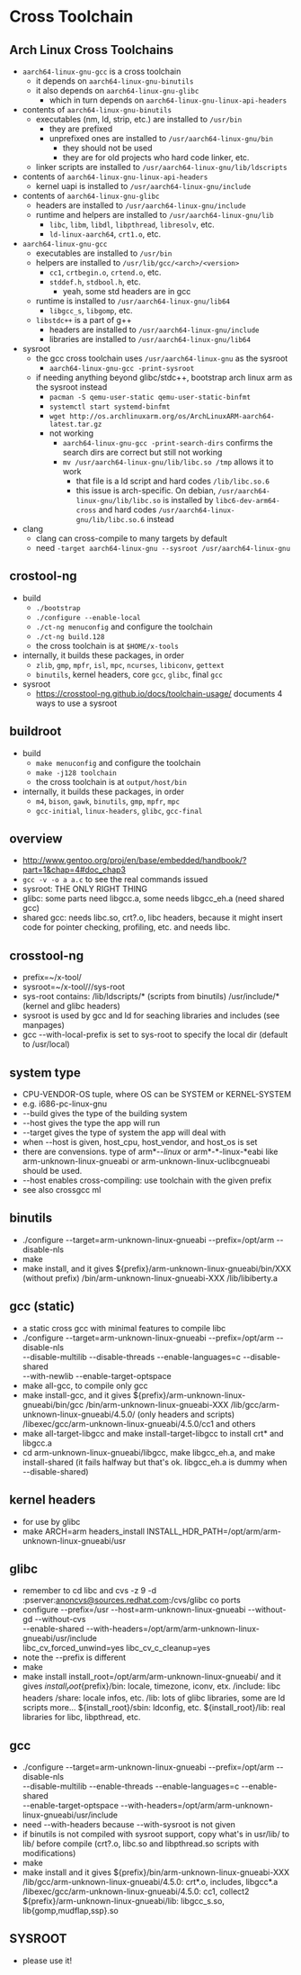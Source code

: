 Cross Toolchain
===============

## Arch Linux Cross Toolchains

- `aarch64-linux-gnu-gcc` is a cross toolchain
  - it depends on `aarch64-linux-gnu-binutils`
  - it also depends on `aarch64-linux-gnu-glibc`
    - which in turn depends on `aarch64-linux-gnu-linux-api-headers`
- contents of `aarch64-linux-gnu-binutils`
  - executables (nm, ld, strip, etc.) are installed to `/usr/bin`
    - they are prefixed
    - unprefixed ones are installed to `/usr/aarch64-linux-gnu/bin`
      - they should not be used
      - they are for old projects who hard code linker, etc.
  - linker scripts are installed to `/usr/aarch64-linux-gnu/lib/ldscripts`
- contents of `aarch64-linux-gnu-linux-api-headers`
  - kernel uapi is installed to `/usr/aarch64-linux-gnu/include`
- contents of `aarch64-linux-gnu-glibc`
  - headers are installed to `/usr/aarch64-linux-gnu/include`
  - runtime and helpers are installed to `/usr/aarch64-linux-gnu/lib`
    - `libc`, `libm`, `libdl`, `libpthread`, `libresolv`, etc.
    - `ld-linux-aarch64`, `crt1.o`, etc.
- `aarch64-linux-gnu-gcc`
  - executables are installed to `/usr/bin`
  - helpers are installed to `/usr/lib/gcc/<arch>/<version>`
    - `cc1`, `crtbegin.o`, `crtend.o`, etc.
    - `stddef.h`, `stdbool.h`, etc.
      - yeah, some std headers are in gcc
  - runtime is installed to `/usr/aarch64-linux-gnu/lib64`
    - `libgcc_s`, `libgomp`, etc.
  - `libstdc++` is a part of g++
    - headers are installed to `/usr/aarch64-linux-gnu/include`
    - libraries are installed to `/usr/aarch64-linux-gnu/lib64`
- sysroot
  - the gcc cross toolchain uses `/usr/aarch64-linux-gnu` as the sysroot
    - `aarch64-linux-gnu-gcc -print-sysroot`
  - if needing anything beyond glibc/stdc++, bootstrap arch linux arm as the
    sysroot instead
    - `pacman -S qemu-user-static qemu-user-static-binfmt`
    - `systemctl start systemd-binfmt`
    - `wget http://os.archlinuxarm.org/os/ArchLinuxARM-aarch64-latest.tar.gz`
    - not working
      - `aarch64-linux-gnu-gcc -print-search-dirs` confirms the search dirs
         are correct but still not working
      - `mv /usr/aarch64-linux-gnu/lib/libc.so /tmp` allows it to work
        - that file is a ld script and hard codes `/lib/libc.so.6`
        - this issue is arch-specific.  On debian,
          `/usr/aarch64-linux-gnu/lib/libc.so` is installed by
          `libc6-dev-arm64-cross` and hard codes
          `/usr/aarch64-linux-gnu/lib/libc.so.6` instead
- clang
  - clang can cross-compile to many targets by default
  - need `-target aarch64-linux-gnu --sysroot /usr/aarch64-linux-gnu`

## crostool-ng

- build
  - `./bootstrap`
  - `./configure --enable-local`
  - `./ct-ng menuconfig` and configure the toolchain
  - `./ct-ng build.128`
  - the cross toolchain is at `$HOME/x-tools`
- internally, it builds these packages, in order
  - `zlib`, `gmp`, `mpfr`, `isl`, `mpc`, `ncurses`, `libiconv`, `gettext`
  - `binutils`, kernel headers, core `gcc`, `glibc`, final `gcc`
- sysroot
  - <https://crosstool-ng.github.io/docs/toolchain-usage/> documents 4 ways to
    use a sysroot

## buildroot

- build
  - `make menuconfig` and configure the toolchain
  - `make -j128 toolchain`
  - the cross toolchain is at `output/host/bin`
- internally, it builds these packages, in order
  - `m4`, `bison`, `gawk`, `binutils`, `gmp`, `mpfr`, `mpc`
  - `gcc-initial`, `linux-headers`, `glibc`, `gcc-final`

## overview

- <http://www.gentoo.org/proj/en/base/embedded/handbook/?part=1&chap=4#doc_chap3>
- `gcc -v -o a a.c` to see the real commands issued
- sysroot: THE ONLY RIGHT THING
- glibc: some parts need libgcc.a, some needs libgcc_eh.a (need shared gcc)
- shared gcc: needs libc.so, crt?.o, libc headers, because it might insert code
  for pointer checking, profiling, etc. and needs libc.

## crosstool-ng

- prefix=~/x-tool/<arch>
- sysroot=~/x-tool/<arch>/<arch>/sys-root
- sys-root contains:
  /lib/ldscripts/* (scripts from binutils)
  /usr/include/* (kernel and glibc headers)
- sysroot is used by gcc and ld for seaching libraries and includes (see
  manpages)
- gcc --with-local-prefix is set to sys-root to specify the local dir (default
  to /usr/local)

## system type

- CPU-VENDOR-OS tuple, where OS can be SYSTEM or KERNEL-SYSTEM
- e.g. i686-pc-linux-gnu
- --build gives the type of the building system
- --host gives the type the app will run
- --target gives the type of system the app will deal with
- when --host is given, host_cpu, host_vendor, and host_os is set
- there are convensions.  type of arm*-*-linux* or arm*-*-linux-*eabi
  like arm-unknown-linux-gnueabi or arm-unknown-linux-uclibcgnueabi should be
  used.
- --host enables cross-compiling: use toolchain with the given prefix
- see also crossgcc ml

## binutils

- ./configure --target=arm-unknown-linux-gnueabi --prefix=/opt/arm --disable-nls
- make
- make install, and it gives
  ${prefix}/arm-unknown-linux-gnueabi/bin/XXX (without prefix)
           /bin/arm-unknown-linux-gnueabi-XXX
           /lib/libiberty.a

## gcc (static)

- a static cross gcc with minimal features to compile libc
- ./configure --target=arm-unknown-linux-gnueabi --prefix=/opt/arm --disable-nls \
  --disable-multilib --disable-threads --enable-languages=c --disable-shared \
  --with-newlib --enable-target-optspace
- make all-gcc, to compile only gcc
- make install-gcc, and it gives
  ${prefix}/arm-unknown-linux-gnueabi/bin/gcc
           /bin/arm-unknown-linux-gnueabi-XXX
           /lib/gcc/arm-unknown-linux-gnueabi/4.5.0/ (only headers and scripts)
           /libexec/gcc/arm-unknown-linux-gnueabi/4.5.0/cc1 and others
- make all-target-libgcc and make install-target-libgcc to install crt* and libgcc.a
- cd arm-unknown-linux-gnueabi/libgcc, make libgcc_eh.a, and make install-shared
  (it fails halfway but that's ok. libgcc_eh.a is dummy when --disable-shared)

## kernel headers

- for use by glibc
- make ARCH=arm headers_install INSTALL_HDR_PATH=/opt/arm/arm-unknown-linux-gnueabi/usr

## glibc

- remember to cd libc and
  cvs -z 9 -d :pserver:anoncvs@sources.redhat.com:/cvs/glibc co ports
- configure --prefix=/usr --host=arm-unknown-linux-gnueabi --without-gd --without-cvs \
  --enable-shared --with-headers=/opt/arm/arm-unknown-linux-gnueabi/usr/include \
  libc_cv_forced_unwind=yes libc_cv_c_cleanup=yes
- note the --prefix is different
- make
- make install install_root=/opt/arm/arm-unknown-linux-gnueabi/ and it gives
  ${install_root}${prefix}/bin: locale, timezone, iconv, etx.
                          /include: libc headers
                          /share: locale infos, etc.
                          /lib: lots of glibc libraries, some are ld scripts
                          more...
  ${install_root}/sbin: ldconfig, etc.
  ${install_root}/lib: real libraries for libc, libpthread, etc.

## gcc

- ./configure --target=arm-unknown-linux-gnueabi --prefix=/opt/arm --disable-nls \
  --disable-multilib --enable-threads --enable-languages=c --enable-shared \
  --enable-target-optspace --with-headers=/opt/arm/arm-unknown-linux-gnueabi/usr/include
- need --with-headers because --with-sysroot is not given
- if binutils is not compiled with sysroot support, copy what's in usr/lib/ to lib/
  before compile (crt?.o, libc.so and libpthread.so scripts with modifications)
- make
- make install and it gives
  ${prefix}/bin/arm-unknown-linux-gnueabi-XXX
           /lib/gcc/arm-unknown-linux-gnueabi/4.5.0: crt*.o, includes, libgcc*.a
           /libexec/gcc/arm-unknown-linux-gnueabi/4.5.0: cc1, collect2
  ${prefix}/arm-unknown-linux-gnueabi/lib: libgcc_s.so, lib{gomp,mudflap,ssp}.so

## SYSROOT

- please use it!
